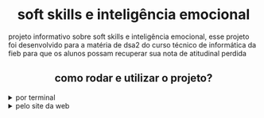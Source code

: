 <h1 align="center">soft skills e inteligência emocional</h1>
<p>
    projeto informativo sobre soft skills e inteligência emocional, esse projeto foi desenvolvido para a matéria de dsa2 do curso técnico de informática da fieb para que os alunos possam recuperar sua nota de atitudinal perdida
</p>

<div>
    <h2 align="center">como rodar e utilizar o projeto?</h2>
    <details align="left">
        <summary >por terminal</summary>
        para rodar o projeto manualmente por terminal, primeiramente é necessário baixar todas as dependências das tecnologias utilizadas, então, tenha uma versão recente do node, depois, use um instalador de dependências, npm ou yarn
            <pre>
// por npm
npm i
// por yarn
yarn install
            </pre> 
        após a instalação das dependências, rode o projeto executado o comando dev em seu terminal, também usando yarn ou npm
            <pre>
// por npm
npm run dev
// por yarn
yarn dev
            </pre> 
        após isso, abre seu navegador e digite na barra de busca superior, "localhost:5173"
    </details>
    <details>
        <summary>pelo site da web</summary>
        apenas basta acessar esse<a href="https://jolly-praline-d382b6.netlify.app/">link</a>
    </details>
</div>